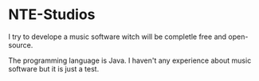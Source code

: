 # NTE-Studios
I try to develope a music software witch will be completle free and open-source.

The programming language is Java.
I haven't any experience about music software but it is just a test.
